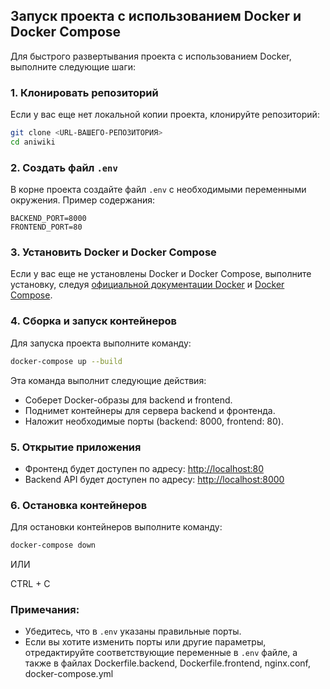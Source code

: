 ## Запуск проекта с использованием Docker и Docker Compose

Для быстрого развертывания проекта с использованием Docker, выполните следующие шаги:

### 1. Клонировать репозиторий

Если у вас еще нет локальной копии проекта, клонируйте репозиторий:

```bash
git clone <URL-ВАШЕГО-РЕПОЗИТОРИЯ>
cd aniwiki
```

### 2. Создать файл `.env`

В корне проекта создайте файл `.env` с необходимыми переменными окружения. Пример содержания:

```env
BACKEND_PORT=8000
FRONTEND_PORT=80
```

### 3. Установить Docker и Docker Compose

Если у вас еще не установлены Docker и Docker Compose, выполните установку, следуя [официальной документации Docker](https://docs.docker.com/get-docker/) и [Docker Compose](https://docs.docker.com/compose/install/).

### 4. Сборка и запуск контейнеров

Для запуска проекта выполните команду:

```bash
docker-compose up --build
```

Эта команда выполнит следующие действия:
- Соберет Docker-образы для backend и frontend.
- Поднимет контейнеры для сервера backend и фронтенда.
- Наложит необходимые порты (backend: 8000, frontend: 80).

### 5. Открытие приложения

- Фронтенд будет доступен по адресу: [http://localhost:80](http://localhost:80)
- Backend API будет доступен по адресу: [http://localhost:8000](http://localhost:8000)

### 6. Остановка контейнеров

Для остановки контейнеров выполните команду:

```bash
docker-compose down
``` 

ИЛИ 

CTRL + C

### Примечания:
- Убедитесь, что в `.env` указаны правильные порты.
- Если вы хотите изменить порты или другие параметры, отредактируйте соответствующие переменные в `.env` файле, а также в файлах Dockerfile.backend, Dockerfile.frontend, nginx.conf, docker-compose.yml